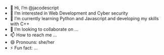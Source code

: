 - 👋 Hi, I’m @jacodescript
- 👀 I’m interested in Web Development and Cyber security
- 🌱 I’m currently learning Python and Javascript and developing my skills with C++
- 💞️ I’m looking to collaborate on ...
- 📫 How to reach me ...
- 😄 Pronouns: she/her
- ⚡ Fun fact: ...

<!---
jacodescript/jacodescript is a ✨ special ✨ repository because its `README.md` (this file) appears on your GitHub profile.
You can click the Preview link to take a look at your changes.
--->

